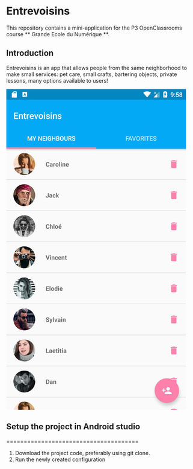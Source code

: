 # Entrevoisins

This repository contains a mini-application for the P3 OpenClassrooms
course ** Grande Ecole du Numérique **.

## Introduction

Entrevoisins is an app that allows people from the same neighborhood to
make small services: pet care, small crafts, bartering objects, private
lessons, many options available to users!


![entre-voisins-850.jpg](entre-voisins-850.jpg)

## Setup the project in Android studio
======================================

1. Download the project code, preferably using git clone.
2. Run the newly created configuration

